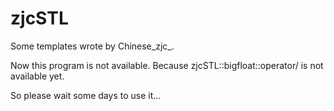 # zjcSTL
Some templates wrote by Chinese_zjc_.

Now this program is not available. Because zjcSTL::bigfloat::operator/ is not available yet.

So please wait some days to use it...
